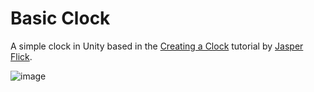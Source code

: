 # Basic Clock

A simple clock in Unity based in the [Creating a Clock](https://catlikecoding.com/unity/tutorials/basics/game-objects-and-scripts) tutorial by [Jasper Flick](https://catlikecoding.com/).

![image](https://github.com/michaelvdnest-learn-graphics/unity-beginner-basic-clock/assets/clock.png)
